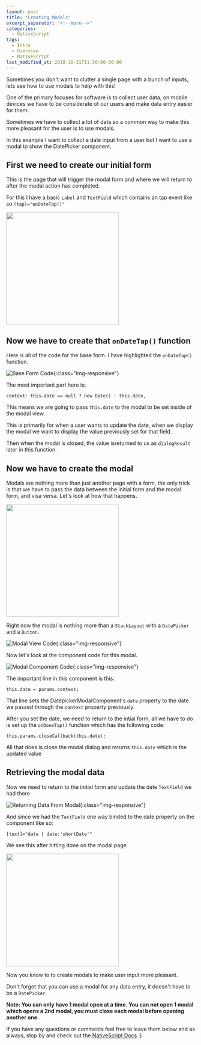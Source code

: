 ```yaml
---
layout: post
title: "Creating Modals"
excerpt_separator: "<!--more-->"
categories:
  - NativeScript
tags:
  - Intro
  - Overview 
  - NativeScript 
last_modified_at: 2018-10-31T11:30:00-00:00
---
```



Sometimes you don't want to clutter a single page with a bunch of inputs, lets see how to use modals to help with this!
<!--more-->

One of the primary focuses for software is to collect user data, on mobile devices we have to be considerate of our users and make data entry easier for them. 

Sometimes we have to collect a lot of data so a common way to make this more pleasant for the user is to use modals.

In this example I want to collect a date input from a user but I want to use a modal to show the DatePicker component.

## First we need to create our initial form

This is the page that will trigger the modal form and where we will return to after the modal action has completed. 

For this I have a basic `Label` and `TextField` which contains an tap event like so `(tap)="onDateTap()"` 

<!-- ![Base Modal Form]({{site.url}}/assets/images/base-modal-form.png){:class="img-responsive"} -->

<img src="{{site.url}}/assets/images/base-modal-form.png" class="img-responsive" height="300" width="300">

## Now we have to create that `onDateTap()` function

Here is all of the code for the base form. I have highlighted the `onDateTap()` function.

![Base Form Code]({{site.url}}/assets/images/base-form-code.png){:class="img-responsive"}

The most important part here is:

`context: this.date == null ? new Date() : this.date,`

This means we are going to pass `this.date` to the modal to be set inside of the modal view. 

This is primarily for when a user wants to update the date, when we display the modal we want to display the value previously set for that field.

Then when the modal is closed, the value isreturned to us as `dialogResult` later in this function.

## Now we have to create the modal

Modals are nothing more than just another page with a form, the only trick is that we have to pass the data between the initial form and the modal form, and visa versa. Let's look at how that happens.

<img src="{{site.url}}/assets/images/modal-example.png" class="img-responsive" height="300" width="300">

Right now the modal is nothing more than a `StackLayout` with a `DatePicker` and a `Button`.

![Modal View Code]({{site.url}}/assets/images/modal-view-code.png){:class="img-responsive"}

Now let's look at the component code for this modal.

![Modal Component Code]({{site.url}}/assets/images/modal-component-code.png){:class="img-responsive"}

The important line in this component is this: 

`this.date = params.context;`

That line sets the DatepickerModalComponent's `date` property to the date we passed through the `context` property previously.

After you set the date, we need to return to the intial form, all we have to do is set up the `onDoneTap()` function which has the following code:

`this.params.closeCallback(this.date);`

All that does is close the modal dialog and returns `this.date` which is the updated value

## Retrieving the modal data

Now we need to return to the initial form and update the date `TextField` we had there

![Returning Data From Modal]({{site.url}}/assets/images/returning-data-from-modal.png){:class="img-responsive"}

And since we had the `TextField` one way binded to the date property on the component like so:

`[text]="date | date:'shortDate'"`

We see this after hitting done on the modal page

<img src="{{site.url}}/assets/images/updated-base-modal-form.png" class="img-responsive" height="300" width="300">

Now you know to to create modals to make user input more pleasant.

Don't forget that you can use a modal for any data entry, it doesn't have to be a `DatePicker`. 

**Note: You can only have 1 modal open at a time. You can not open 1 modal which opens a 2nd modal, you must close each modal before opening another one.**

If you have any questions or comments feel free to leave them below and as always, stop by and check out the [NativeScript Docs](http://docs.nativescript.org "NativeScript Docs Link") :)
